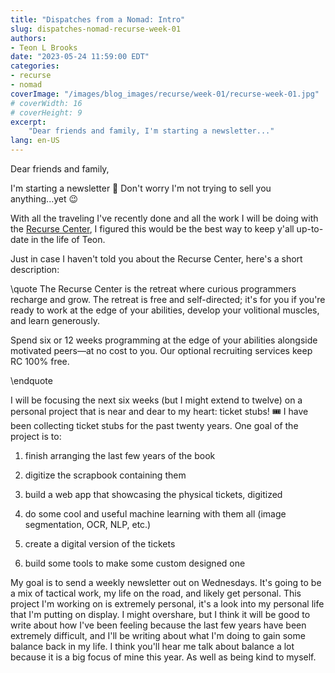 ```yaml
---
title: "Dispatches from a Nomad: Intro"
slug: dispatches-nomad-recurse-week-01
authors:
- Teon L Brooks
date: "2023-05-24 11:59:00 EDT"
categories:
- recurse
- nomad
coverImage: "/images/blog_images/recurse/week-01/recurse-week-01.jpg"
# coverWidth: 16
# coverHeight: 9
excerpt: 
    "Dear friends and family, I'm starting a newsletter..."
lang: en-US
---
```



Dear friends and family,

I'm starting a newsletter 🎉 Don't worry I'm not trying to sell you anything...yet 😉

With all the traveling I've recently done and all the work I will be doing with the [Recurse Center](https://recurse.com), I figured this would be the best way to keep y'all up-to-date in the life of Teon.

Just in case I haven't told you about the Recurse Center, here's a short description:

\quote
The Recurse Center is the retreat where curious programmers recharge and grow. The retreat is free and self-directed; it's for you if you're ready to work at the edge of your abilities, develop your volitional muscles, and learn generously.

Spend six or 12 weeks programming at the edge of your abilities alongside motivated peers—at no cost to you. Our optional recruiting services keep RC 100% free.

\endquote

I will be focusing the next six weeks (but I might extend to twelve) on a personal project that is near and dear to my heart: ticket stubs! 🎟️
I have been collecting ticket stubs for the past twenty years. One goal of the project is to:

1. finish arranging the last few years of the book

2. digitize the scrapbook containing them

3. build a web app that showcasing the physical tickets, digitized

4. do some cool and useful machine learning with them all (image segmentation, OCR, NLP, etc.)

5. create a digital version of the tickets

6. build some tools to make some custom designed one

My goal is to send a weekly newsletter out on Wednesdays. It's going to be a mix of tactical work, my life on the road, and likely get personal. This project I'm working on is extremely personal, it's a look into my personal life that I'm putting on display. I might overshare, but I think it will be good to write about how I've been feeling because the last few years have been extremely difficult, and I'll be writing about what I'm doing to gain some balance back in my life. I think you'll hear me talk about balance a lot because it is a big focus of mine this year. As well as being kind to myself.

